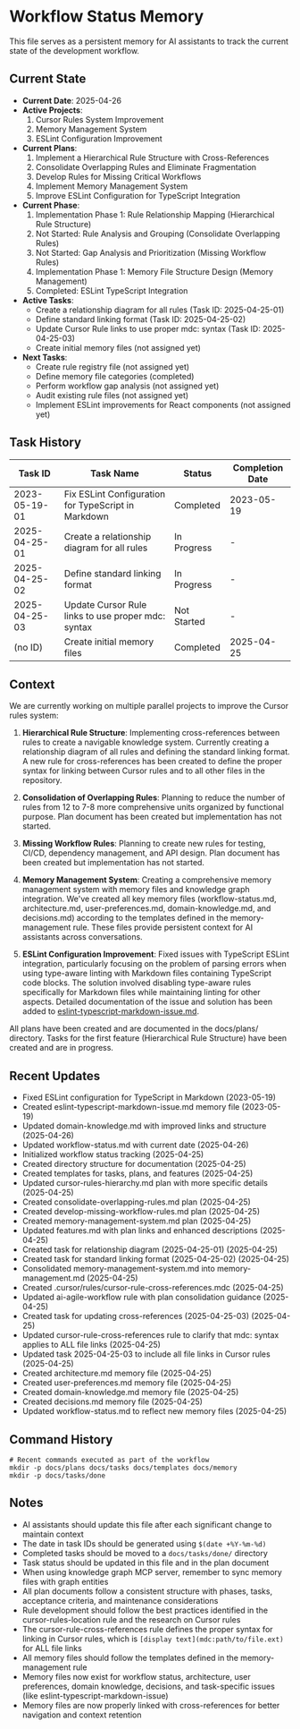 # Workflow Status Memory

This file serves as a persistent memory for AI assistants to track the current state of the development workflow.

## Current State

- **Current Date**: 2025-04-26
- **Active Projects**:
  1. Cursor Rules System Improvement
  2. Memory Management System
  3. ESLint Configuration Improvement
- **Current Plans**:
  1. Implement a Hierarchical Rule Structure with Cross-References
  2. Consolidate Overlapping Rules and Eliminate Fragmentation
  3. Develop Rules for Missing Critical Workflows
  4. Implement Memory Management System
  5. Improve ESLint Configuration for TypeScript Integration
- **Current Phase**:
  1. Implementation Phase 1: Rule Relationship Mapping (Hierarchical Rule Structure)
  2. Not Started: Rule Analysis and Grouping (Consolidate Overlapping Rules)
  3. Not Started: Gap Analysis and Prioritization (Missing Workflow Rules)
  4. Implementation Phase 1: Memory File Structure Design (Memory Management)
  5. Completed: ESLint TypeScript Integration
- **Active Tasks**:
  - Create a relationship diagram for all rules (Task ID: 2025-04-25-01)
  - Define standard linking format (Task ID: 2025-04-25-02)
  - Update Cursor Rule links to use proper mdc: syntax (Task ID: 2025-04-25-03)
  - Create initial memory files (not assigned yet)
- **Next Tasks**:
  - Create rule registry file (not assigned yet)
  - Define memory file categories (completed)
  - Perform workflow gap analysis (not assigned yet)
  - Audit existing rule files (not assigned yet)
  - Implement ESLint improvements for React components (not assigned yet)

## Task History

| Task ID | Task Name | Status | Completion Date |
|---------|-----------|--------|----------------|
| 2023-05-19-01 | Fix ESLint Configuration for TypeScript in Markdown | Completed | 2023-05-19 |
| 2025-04-25-01 | Create a relationship diagram for all rules | In Progress | - |
| 2025-04-25-02 | Define standard linking format | In Progress | - |
| 2025-04-25-03 | Update Cursor Rule links to use proper mdc: syntax | Not Started | - |
| (no ID) | Create initial memory files | Completed | 2025-04-25 |

## Context

We are currently working on multiple parallel projects to improve the Cursor rules system:

1. **Hierarchical Rule Structure**: Implementing cross-references between rules to create a navigable knowledge system. Currently creating a relationship diagram of all rules and defining the standard linking format. A new rule for cross-references has been created to define the proper syntax for linking between Cursor rules and to all other files in the repository.

2. **Consolidation of Overlapping Rules**: Planning to reduce the number of rules from 12 to 7-8 more comprehensive units organized by functional purpose. Plan document has been created but implementation has not started.

3. **Missing Workflow Rules**: Planning to create new rules for testing, CI/CD, dependency management, and API design. Plan document has been created but implementation has not started.

4. **Memory Management System**: Creating a comprehensive memory management system with memory files and knowledge graph integration. We've created all key memory files (workflow-status.md, architecture.md, user-preferences.md, domain-knowledge.md, and decisions.md) according to the templates defined in the memory-management rule. These files provide persistent context for AI assistants across conversations.

5. **ESLint Configuration Improvement**: Fixed issues with TypeScript ESLint integration, particularly focusing on the problem of parsing errors when using type-aware linting with Markdown files containing TypeScript code blocks. The solution involved disabling type-aware rules specifically for Markdown files while maintaining linting for other aspects. Detailed documentation of the issue and solution has been added to [eslint-typescript-markdown-issue.md](/docs/memory/eslint-typescript-markdown-issue.md).

All plans have been created and are documented in the docs/plans/ directory. Tasks for the first feature (Hierarchical Rule Structure) have been created and are in progress.

## Recent Updates

- Fixed ESLint configuration for TypeScript in Markdown (2023-05-19)
- Created eslint-typescript-markdown-issue.md memory file (2023-05-19)
- Updated domain-knowledge.md with improved links and structure (2025-04-26)
- Updated workflow-status.md with current date (2025-04-26)
- Initialized workflow status tracking (2025-04-25)
- Created directory structure for documentation (2025-04-25)
- Created templates for tasks, plans, and features (2025-04-25)
- Updated cursor-rules-hierarchy.md plan with more specific details (2025-04-25)
- Created consolidate-overlapping-rules.md plan (2025-04-25)
- Created develop-missing-workflow-rules.md plan (2025-04-25)
- Created memory-management-system.md plan (2025-04-25)
- Updated features.md with plan links and enhanced descriptions (2025-04-25)
- Created task for relationship diagram (2025-04-25-01) (2025-04-25)
- Created task for standard linking format (2025-04-25-02) (2025-04-25)
- Consolidated memory-management-system.md into memory-management.md (2025-04-25)
- Created .cursor/rules/cursor-rule-cross-references.mdc (2025-04-25)
- Updated ai-agile-workflow rule with plan consolidation guidance (2025-04-25)
- Created task for updating cross-references (2025-04-25-03) (2025-04-25)
- Updated cursor-rule-cross-references rule to clarify that mdc: syntax applies to ALL file links (2025-04-25)
- Updated task 2025-04-25-03 to include all file links in Cursor rules (2025-04-25)
- Created architecture.md memory file (2025-04-25)
- Created user-preferences.md memory file (2025-04-25)
- Created domain-knowledge.md memory file (2025-04-25)
- Created decisions.md memory file (2025-04-25)
- Updated workflow-status.md to reflect new memory files (2025-04-25)

## Command History

```
# Recent commands executed as part of the workflow
mkdir -p docs/plans docs/tasks docs/templates docs/memory
mkdir -p docs/tasks/done
```

## Notes

- AI assistants should update this file after each significant change to maintain context
- The date in task IDs should be generated using `$(date +%Y-%m-%d)`
- Completed tasks should be moved to a `docs/tasks/done/` directory
- Task status should be updated in this file and in the plan document
- When using knowledge graph MCP server, remember to sync memory files with graph entities
- All plan documents follow a consistent structure with phases, tasks, acceptance criteria, and maintenance considerations
- Rule development should follow the best practices identified in the cursor-rules-location rule and the research on Cursor rules
- The cursor-rule-cross-references rule defines the proper syntax for linking in Cursor rules, which is `[display text](mdc:path/to/file.ext)` for ALL file links
- All memory files should follow the templates defined in the memory-management rule
- Memory files now exist for workflow status, architecture, user preferences, domain knowledge, decisions, and task-specific issues (like eslint-typescript-markdown-issue)
- Memory files are now properly linked with cross-references for better navigation and context retention
